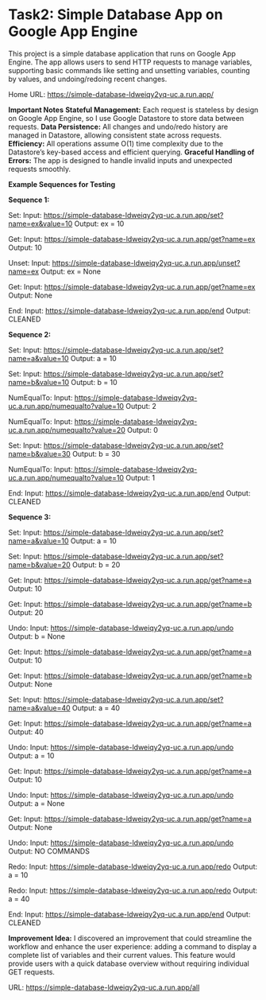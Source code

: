 # Task2: Simple Database App on Google App Engine

This project is a simple database application that runs on Google App Engine. The app allows users to send HTTP requests to manage variables, supporting basic commands like setting and unsetting variables, counting by values, and undoing/redoing recent changes.

Home URL: https://simple-database-ldweiqy2yq-uc.a.run.app/

**Important Notes**
**Stateful Management:** Each request is stateless by design on Google App Engine, so I use Google Datastore to store data between requests.
**Data Persistence:** All changes and undo/redo history are managed in Datastore, allowing consistent state across requests.
**Efficiency:** All operations assume O(1) time complexity due to the Datastore’s key-based access and efficient querying.
**Graceful Handling of Errors:** The app is designed to handle invalid inputs and unexpected requests smoothly.

**Example Sequences for Testing**

**Sequence 1:**

Set:
Input: https://simple-database-ldweiqy2yq-uc.a.run.app/set?name=ex&value=10
Output: ex = 10

Get:
Input: https://simple-database-ldweiqy2yq-uc.a.run.app/get?name=ex
Output: 10

Unset:
Input: https://simple-database-ldweiqy2yq-uc.a.run.app/unset?name=ex
Output: ex = None

Get:
Input: https://simple-database-ldweiqy2yq-uc.a.run.app/get?name=ex
Output: None

End:
Input: https://simple-database-ldweiqy2yq-uc.a.run.app/end
Output: CLEANED

**Sequence 2:**

Set:
Input: https://simple-database-ldweiqy2yq-uc.a.run.app/set?name=a&value=10
Output: a = 10

Set:
Input: https://simple-database-ldweiqy2yq-uc.a.run.app/set?name=b&value=10
Output: b = 10

NumEqualTo:
Input: https://simple-database-ldweiqy2yq-uc.a.run.app/numequalto?value=10
Output: 2

NumEqualTo:
Input: https://simple-database-ldweiqy2yq-uc.a.run.app/numequalto?value=20
Output: 0

Set:
Input: https://simple-database-ldweiqy2yq-uc.a.run.app/set?name=b&value=30
Output: b = 30

NumEqualTo:
Input: https://simple-database-ldweiqy2yq-uc.a.run.app/numequalto?value=10
Output: 1

End:
Input: https://simple-database-ldweiqy2yq-uc.a.run.app/end
Output: CLEANED


**Sequence 3:**

Set:
Input: https://simple-database-ldweiqy2yq-uc.a.run.app/set?name=a&value=10
Output: a = 10

Set:
Input: https://simple-database-ldweiqy2yq-uc.a.run.app/set?name=b&value=20
Output: b = 20

Get:
Input: https://simple-database-ldweiqy2yq-uc.a.run.app/get?name=a
Output: 10

Get:
Input: https://simple-database-ldweiqy2yq-uc.a.run.app/get?name=b
Output: 20

Undo:
Input: https://simple-database-ldweiqy2yq-uc.a.run.app/undo
Output: b = None

Get:
Input: https://simple-database-ldweiqy2yq-uc.a.run.app/get?name=a
Output: 10

Get:
Input: https://simple-database-ldweiqy2yq-uc.a.run.app/get?name=b
Output: None

Set:
Input: https://simple-database-ldweiqy2yq-uc.a.run.app/set?name=a&value=40
Output: a = 40

Get:
Input: https://simple-database-ldweiqy2yq-uc.a.run.app/get?name=a
Output: 40

Undo:
Input: https://simple-database-ldweiqy2yq-uc.a.run.app/undo
Output: a = 10

Get:
Input: https://simple-database-ldweiqy2yq-uc.a.run.app/get?name=a
Output: 10

Undo:
Input: https://simple-database-ldweiqy2yq-uc.a.run.app/undo
Output: a = None

Get:
Input: https://simple-database-ldweiqy2yq-uc.a.run.app/get?name=a
Output: None

Undo:
Input: https://simple-database-ldweiqy2yq-uc.a.run.app/undo
Output: NO COMMANDS

Redo:
Input: https://simple-database-ldweiqy2yq-uc.a.run.app/redo
Output: a = 10

Redo:
Input: https://simple-database-ldweiqy2yq-uc.a.run.app/redo
Output: a = 40

End:
Input: https://simple-database-ldweiqy2yq-uc.a.run.app/end
Output: CLEANED

**Improvement Idea:**
I discovered an improvement that could streamline the workflow and enhance the user experience: adding a command to display a complete list of variables and their current values. This feature would provide users with a quick database overview without requiring individual GET requests.

URL: https://simple-database-ldweiqy2yq-uc.a.run.app/all










